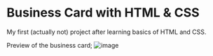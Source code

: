 # Business Card with HTML & CSS

My first (actually not) project after learning basics of HTML and CSS.

Preview of the business card;
![image](https://github.com/JoelVStan/business-card-html-css/assets/101164781/c8a960d2-4359-4f0c-a04f-897b19e42d08)

